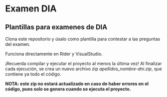 # Examen DIA

## Plantillas para examenes de DIA

Clona este repositorio y úsalo como plantilla para contestar a las preguntas del examen.

Funciona directamente en Rider y VisualStudio.

¡Recuerda compilar y ejecutar el proyecto al menos la última vez!
Al finalizar cada ejecución, se crea un nuevo archivo zip *apellidos_nombre-dni.zip*, que contiene ya todo el código.

**NOTA: este zip no estará actualizado en caso de haber errores en el código, pues solo se genera cuando se ejecuta el proyecto.**
